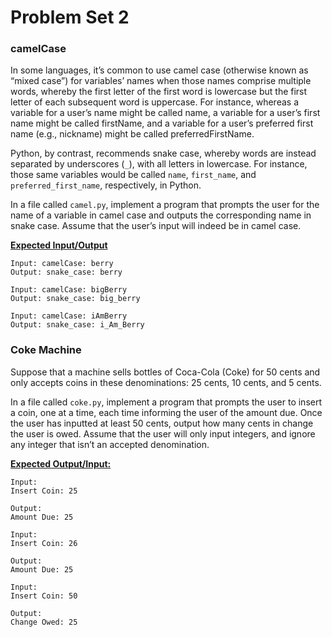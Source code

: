 # Problem Set 2 

<h3> camelCase </h3>


In some languages, it’s common to use camel case (otherwise known as “mixed case”) for variables’ names when those names comprise multiple words, whereby the first letter of the first word is lowercase but the first letter of each subsequent word is uppercase. For instance, whereas a variable for a user’s name might be called name, a variable for a user’s first name might be called firstName, and a variable for a user’s preferred first name (e.g., nickname) might be called preferredFirstName.

Python, by contrast, recommends snake case, whereby words are instead separated by underscores (``_``), with all letters in lowercase. For instance, those same variables would be called ``name``, ``first_name``, and ``preferred_first_name``, respectively, in Python.

In a file called ``camel.py``, implement a program that prompts the user for the name of a variable in camel case and outputs the corresponding name in snake case. Assume that the user’s input will indeed be in camel case.


<strong><ins> Expected Input/Output </strong></ins>

``Input: camelCase: berry`` <br>
``Output: snake_case: berry``<br>

``Input: camelCase: bigBerry``<br>
``Output: snake_case: big_berry``

``Input: camelCase: iAmBerry ``<br>
``Output: snake_case: i_Am_Berry``

<h3> Coke Machine </h3>

Suppose that a machine sells bottles of Coca-Cola (Coke) for 50 cents and only accepts coins in these denominations: 25 cents, 10 cents, and 5 cents.

In a file called ``coke.py``, implement a program that prompts the user to insert a coin, one at a time, each time informing the user of the amount due. Once the user has inputted at least 50 cents, output how many cents in change the user is owed. Assume that the user will only input integers, and ignore any integer that isn’t an accepted denomination.

<strong> <ins> Expected Output/Input:  </ins> </strong>

``Input: ``<br>
``Insert Coin: 25``

``Output: ``<br>
``Amount Due: 25``

``Input: ``<br>
``Insert Coin: 26``

``Output: ``<br>
``Amount Due: 25``

``Input: ``<br>
``Insert Coin: 50``

``Output: ``<br>
``Change Owed: 25``





